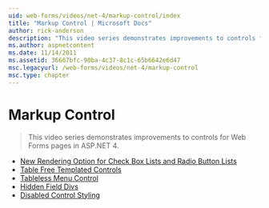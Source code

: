 ```yaml
---
uid: web-forms/videos/net-4/markup-control/index
title: "Markup Control | Microsoft Docs"
author: rick-anderson
description: "This video series demonstrates improvements to controls for Web Forms pages in ASP.NET 4."
ms.author: aspnetcontent
ms.date: 11/14/2011
ms.assetid: 36667bfc-90ba-4c37-8c1c-65b6642e6d47
msc.legacyurl: /web-forms/videos/net-4/markup-control
msc.type: chapter
---
```

Markup Control
====================
> This video series demonstrates improvements to controls for Web Forms pages in ASP.NET 4.


- [New Rendering Option for Check Box Lists and Radio Button Lists](aspnet-4-quick-hit-new-rendering-option-for-check-box-lists-and-radio-button-lists.md)
- [Table Free Templated Controls](aspnet-4-quick-hit-table-free-templated-controls.md)
- [Tableless Menu Control](aspnet-4-quick-hit-tableless-menu-control.md)
- [Hidden Field Divs](aspnet-4-quick-hit-hidden-field-divs.md)
- [Disabled Control Styling](aspnet-4-quick-hit-disabled-control-styling.md)
